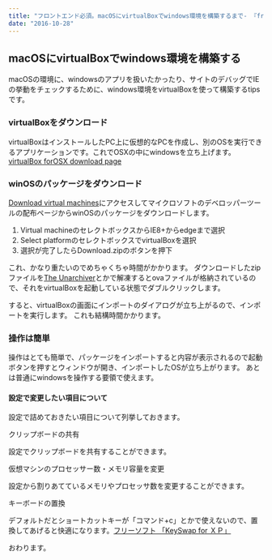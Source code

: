 ```yaml
---
title: "フロントエンド必須。macOSにvirtualBoxでwindows環境を構築するまで- 『front-end』"
date: "2016-10-28"
---
```


## macOSにvirtualBoxでwindows環境を構築する

macOSの環境に、windowsのアプリを扱いたかったり、サイトのデバッグでIEの挙動をチェックするために、windows環境をvirtualBoxを使って構築するtipsです。

### virtualBoxをダウンロード

virtualBoxはインストールしたPC上に仮想的なPCを作成し、別のOSを実行できるアプリケーションです。これでOSXの中にwindowsを立ち上げます。 [virtualBox forOSX download page](https://www.virtualbox.org/wiki/Downloads)

### winOSのパッケージをダウンロード

[Download virtual machines](https://developer.microsoft.com/en-us/microsoft-edge/tools/vms/)にアクセスしてマイクロソフトのデベロッパーツールの配布ページからwinOSのパッケージをダウンロードします。

1. Virtual machineのセレクトボックスからIE8+からedgeまで選択
2. Select platformのセレクトボックスでvirtualBoxを選択
3. 選択が完了したらDownload.zipのボタンを押下

これ、かなり重たいのでめちゃくちゃ時間がかかります。 ダウンロードしたzipファイルを[The Unarchiver](https://itunes.apple.com/jp/app/the-unarchiver/id425424353?mt=12)とかで解凍するとovaファイルが格納されているので、それをvirtualBoxを起動している状態でダブルクリックします。

すると、virtualBoxの画面にインポートのダイアログが立ち上がるので、インポートを実行します。 これも結構時間かかります。

### 操作は簡単

操作はとても簡単で、パッケージをインポートすると内容が表示されるので起動ボタンを押すとウィンドウが開き、インポートしたOSが立ち上がります。 あとは普通にwindowsを操作する要領で使えます。

#### 設定で変更したい項目について

設定で詰めておきたい項目について列挙しておきます。

クリップボードの共有

設定でクリップボードを共有することができます。

仮想マシンのプロセッサー数・メモリ容量を変更

設定から割りあてているメモリやプロセッサ数を変更することができます。

キーボードの置換

デフォルトだとショートカットキーが「コマンド+c」とかで使えないので、置換してあげると快適になります。[フリーソフト 「KeySwap for ＸＰ」](http://www.asahi-net.or.jp/~ee7k-nsd/)

おわります。
